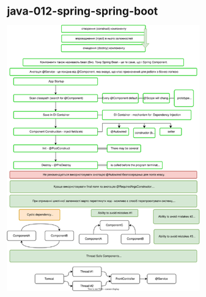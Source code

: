 # java-012-spring-spring-boot

![cheat sheet](https://raw.githubusercontent.com/xdpiqbx/java-012-spring-spring-boot/15b2b39c911e625cc728415d09e5b369272657cc/imgs/001%20Spring%20Boot.drawio.svg)